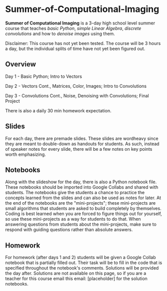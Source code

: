 # Summer-of-Computational-Imaging
**Summer of Computational Imaging** is a 3-day high school level summer course that teaches *basic Python*, *simple Linear Algebra*, *discrete convolutions* and how to *denoise images* using them.

Disclaimer: This course has not yet been tested. The course will be 3 hours a day, but the individual splits of time have not yet been figured out.

## Overview
Day 1 - Basic Python; Intro to Vectors

Day 2 - Vectors Cont., Matrices, Color, Images; Intro to Convolutions

Day 3 - Convolutions Cont., Noise, Denoising with Convolutions; Final Project


There is also a daily 30 min homework expectation.

## Slides
For each day, there are premade slides. These slides are wordheavy since they are meant to double-down as handouts for students. As such, instead of speaker notes for every slide, there will be a few notes on key points worth emphasizing. 

## Notebooks
Along with the slideshow for the day, there is also a Python notebook file. These notebooks should be imported into Google Collabs and shared with students. The notebooks give the students a chance to practice the concepts learned from the slides and can also be used as notes for later.
At the end of the notebooks are the "mini-projects"; these mini-projects are small algorithms that students are asked to build completely by themselves. Coding is best learned when you are forced to figure things out for yourself, so use these mini-projects as a way for students to do that. When answering questions from students about the mini-projects, make sure to respond with guiding questions rather than absolute answers.

## Homework
For homework (after days 1 and 2) students will be given a Google Collab notebook that is partially filled out. Their task will be to fill in the code that is specified throughout the notebook's comments. Solutions will be provided the day after. Solutions are not available on this page, so if you are a teacher for this course email this email: [placeholder] for the solution notebooks.
